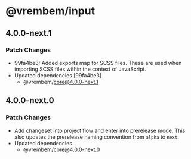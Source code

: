 # @vrembem/input

## 4.0.0-next.1

### Patch Changes

- 99fa4be3: Added exports map for SCSS files. These are used when importing SCSS files within the context of JavaScript.
- Updated dependencies [99fa4be3]
  - @vrembem/core@4.0.0-next.1

## 4.0.0-next.0

### Patch Changes

- Add changeset into project flow and enter into prerelease mode. This also updates the prerelease naming convention from `alpha` to `next`.
- Updated dependencies
  - @vrembem/core@4.0.0-next.0
